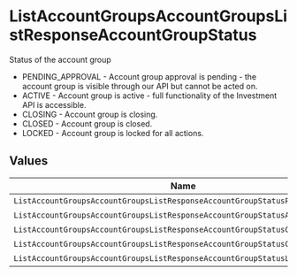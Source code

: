 # ListAccountGroupsAccountGroupsListResponseAccountGroupStatus

Status of the account group
* PENDING_APPROVAL - Account group approval is pending - the account group is visible through our API but cannot be acted on.
* ACTIVE - Account group is active - full functionality of the Investment API is accessible.
* CLOSING - Account group is closing.
* CLOSED - Account group is closed.
* LOCKED - Account group is locked for all actions.


## Values

| Name                                                                          | Value                                                                         |
| ----------------------------------------------------------------------------- | ----------------------------------------------------------------------------- |
| `ListAccountGroupsAccountGroupsListResponseAccountGroupStatusPendingApproval` | PENDING_APPROVAL                                                              |
| `ListAccountGroupsAccountGroupsListResponseAccountGroupStatusActive`          | ACTIVE                                                                        |
| `ListAccountGroupsAccountGroupsListResponseAccountGroupStatusClosing`         | CLOSING                                                                       |
| `ListAccountGroupsAccountGroupsListResponseAccountGroupStatusClosed`          | CLOSED                                                                        |
| `ListAccountGroupsAccountGroupsListResponseAccountGroupStatusLocked`          | LOCKED                                                                        |